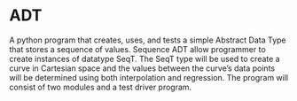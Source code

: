 # ADT
A python program that creates, uses, and tests a simple Abstract Data Type that stores a sequence of values. Sequence ADT allow programmer to create instances of datatype SeqT. The SeqT type will be used to create a curve in Cartesian space and the values between the curve’s data points will be determined using both interpolation and regression. The program will consist of two modules and a test driver program.

